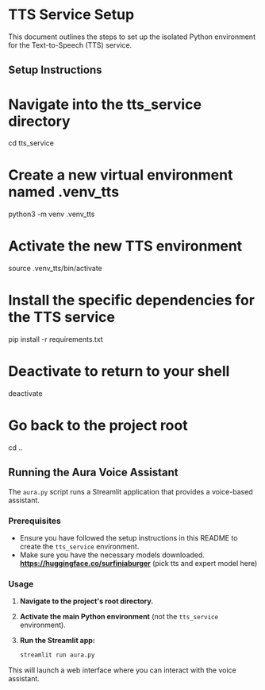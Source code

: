 # TTS Service Setup

This document outlines the steps to set up the isolated Python environment for the Text-to-Speech (TTS) service.

## Setup Instructions

# Navigate into the tts_service directory
cd tts_service

# Create a new virtual environment named .venv_tts
python3 -m venv .venv_tts

# Activate the new TTS environment
source .venv_tts/bin/activate

# Install the specific dependencies for the TTS service
pip install -r requirements.txt

# Deactivate to return to your shell
deactivate

# Go back to the project root
cd ..

## Running the Aura Voice Assistant

The `aura.py` script runs a Streamlit application that provides a voice-based assistant.

### Prerequisites

- Ensure you have followed the setup instructions in this README to create the `tts_service` environment.
- Make sure you have the necessary models downloaded. **https://huggingface.co/surfiniaburger** (pick tts and expert model here)

### Usage

1.  **Navigate to the project's root directory.**
2.  **Activate the main Python environment** (not the `tts_service` environment).
3.  **Run the Streamlit app:**

    ```bash
    streamlit run aura.py
    ```

This will launch a web interface where you can interact with the voice assistant.